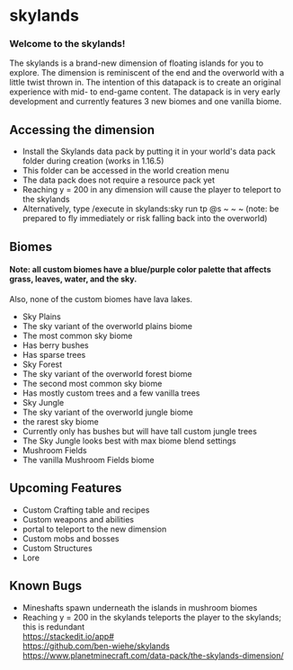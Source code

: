 # skylands
### Welcome to the skylands!  
The skylands is a brand-new dimension of floating islands for you to explore.  The dimension is reminiscent of the end and the overworld with a little twist thrown in.  The intention of this datapack is to create an original experience with mid- to end-game content.  The datapack is in very early development and currently features 3 new biomes and one vanilla biome.
## Accessing the dimension
 - Install the Skylands data pack by putting it in your world's data pack folder during creation (works in 1.16.5)  
 - This folder can be accessed in the world creation menu  
 - The data pack does not require a resource pack yet  
 - Reaching y = 200 in any dimension will cause the player to teleport to the skylands  
 - Alternatively, type /execute in skylands:sky run tp @s ~ ~ ~  (note: be prepared to fly immediately or risk falling back into the overworld)  
## Biomes
#### Note: all custom biomes have a blue/purple color palette that affects grass, leaves, water, and the sky.  
Also, none of the custom biomes have lava lakes.  
 - Sky Plains
  - The sky variant of the overworld plains biome
  - The most common sky biome
  - Has berry bushes
  - Has sparse trees
 - Sky Forest
  - The sky variant of the overworld forest biome
  - The second most common sky biome
  - Has mostly custom trees and a few vanilla trees
 - Sky Jungle
  - The sky variant of the overworld jungle biome
  - the rarest sky biome
  - Currently only has bushes but will have tall custom jungle trees
  - The Sky Jungle looks best with max biome blend settings
 - Mushroom Fields
  - The vanilla Mushroom Fields biome
## Upcoming Features
 - Custom Crafting table and recipes  
 - Custom weapons and abilities  
 - portal to teleport to the new dimension  
 - Custom mobs and bosses  
 - Custom Structures  
 - Lore  
## Known Bugs
 - Mineshafts spawn underneath the islands in mushroom biomes  
 - Reaching y = 200 in the skylands teleports the player to the skylands; this is redundant  
https://stackedit.io/app#  
https://github.com/ben-wiehe/skylands  
https://www.planetminecraft.com/data-pack/the-skylands-dimension/  
